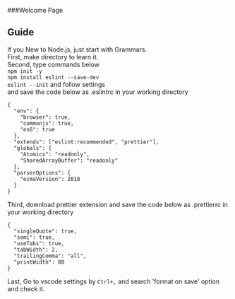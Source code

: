 ###Welcome Page

## Guide

If you New to Node.js, just start with Grammars.\
First, make directory to learn it.\
Second, type commands below\
`npm init -y`\
`npm install eslint --save-dev`\
`eslint --init` and follow settings\
and save the code below as .eslintrc in your working directory
```
{
  "env": {
    "browser": true,
    "commonjs": true,
    "es6": true
  },
  "extends": ["eslint:recommended", "prettier"],
  "globals": {
    "Atomics": "readonly",
    "SharedArrayBuffer": "readonly"
  },
  "parserOptions": {
    "ecmaVersion": 2018
  }
}
```
Third, download prettier extension and save the code below as .prettierrc in your working directory
```
{
  "singleQuote": true,
  "semi": true,
  "useTabs": true,
  "tabWidth": 2,
  "trailingComma": "all",
  "printWidth": 80
}
```
Last, Go to vscode settings by `Ctrl+,` and search 'format on save' option and check it.